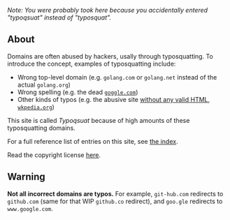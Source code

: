 *Note: You were probably took here because you accidentally entered "typoqsuat" instead of "typosquat".*
## About
Domains are often abused by hackers, usally through typosquatting. To introduce the concept, examples of typosquatting include:
* Wrong top-level domain (e.g. `golang.com` or `golang.net` instead of the actual `golang.org`)
* Wrong spelling (e.g. the dead [`goggle.com`](typo/goggle-typo))
* Other kinds of typos (e.g. the abusive site [without any valid HTML](w3validatorlink), [`wkpedia.org`](typo/wkpedia))

This site is called *Typoqsuat* because of high amounts of these typosquatting domains.

For a full reference list of entries on this site, see [the index](map.html).

Read the copyright license [here](copyright).
## Warning
**Not all incorrect domains are typos.** For example, `git-hub.com` redirects to `github.com` (same for that WIP `github.co` redirect), and
`goo.gle` redirects to `www.google.com`.
